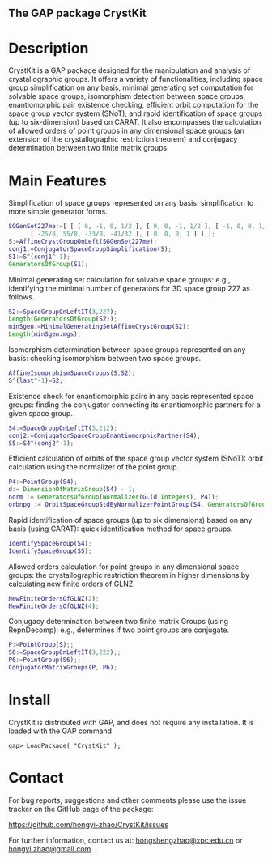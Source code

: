 ## The GAP package CrystKit

# Description

CrystKit is a GAP package designed for the manipulation and analysis of crystallographic groups. It offers a variety of functionalities, including space group simplification on any basis, minimal generating set computation for solvable space groups, isomorphism detection between space groups, enantiomorphic pair existence checking, efficient orbit computation for the space group vector system (SNoT), and rapid identification of space groups (up to six-dimension) based on CARAT. It also encompasses the calculation of allowed orders of point groups in any dimensional space groups (an extension of the crystallographic restriction theorem) and conjugacy determination between two finite matrix groups.

# Main Features

Simplification of space groups represented on any basis: simplification to more simple generator forms.

```gap
SGGenSet227me:=[ [ [ 0, -1, 0, 1/2 ], [ 0, 0, -1, 1/2 ], [ -1, 0, 0, 1/2 ], [ 0, 0, 0, 1 ] ], [ [ -15/4, 29/4, -15/4, -15/16 ], [ -33/8, 55/8, -25/8, -25/32 ], 
      [ -25/8, 55/8, -33/8, -41/32 ], [ 0, 0, 0, 1 ] ] ];
S:=AffineCrystGroupOnLeft(SGGenSet227me);
conj1:=ConjugatorSpaceGroupSimplification(S);
S1:=S^(conj1^-1);
GeneratorsOfGroup(S1);
```

Minimal generating set calculation for solvable space groups: e.g., identifying the minimal number of generators for 3D space group 227 as follows.

```gap
S2:=SpaceGroupOnLeftIT(3,227);
Length(GeneratorsOfGroup(S2));
minSgen:=MinimalGeneratingSetAffineCrystGroup(S2);
Length(minSgen.mgs);
```

Isomorphism determination between space groups represented on any basis: checking isomorphism between two space groups.

```gap
AffineIsomorphismSpaceGroups(S,S2);
S^(last^-1)=S2;
```

Existence check for enantiomorphic pairs in any basis represented space groups: finding the conjugator connecting its enantiomorphic partners for a given space group.

```gap
S4:=SpaceGroupOnLeftIT(3,212);
conj2:=ConjugatorSpaceGroupEnantiomorphicPartner(S4);
S5:=S4^(conj2^-1);
```

Efficient calculation of orbits of the space group vector system (SNoT): orbit calculation using the normalizer of the point group.

```gap
P4:=PointGroup(S4);
d:= DimensionOfMatrixGroup(S4) - 1;
norm := GeneratorsOfGroup(Normalizer(GL(d,Integers), P4)); 
orbnpg := OrbitSpaceGroupStdByNormalizerPointGroup(S4, GeneratorsOfGroup(P4), norm);
```

Rapid identification of space groups (up to six dimensions) based on any basis (using CARAT): quick identification method for space groups.

```gap
IdentifySpaceGroup(S4);
IdentifySpaceGroup(S5);
```

Allowed orders calculation for point groups in any dimensional space groups: the crystallographic restriction theorem in higher dimensions by calculating new finite orders of GLNZ.

```gap
NewFiniteOrdersOfGLNZ(2);
NewFiniteOrdersOfGLNZ(4);
```

Conjugacy determination between two finite matrix Groups (using RepnDecomp): e.g., determines if two point groups are conjugate.

```gap
P:=PointGroup(S);;
S6:=SpaceGroupOnLeftIT(3,222);;
P6:=PointGroup(S6);;
ConjugatorMatrixGroups(P, P6); 
```

# Install

CrystKit is distributed with GAP, and does not require any installation. It is loaded with the GAP command

```
gap> LoadPackage( "CrystKit" ); 
```

# Contact

For bug reports, suggestions and other comments please use the issue tracker on the GitHub page of the package:

https://github.com/hongyi-zhao/CrystKit/issues

For further information, contact us at: <hongshengzhao@xpc.edu.cn> or <hongyi.zhao@gmail.com>.

